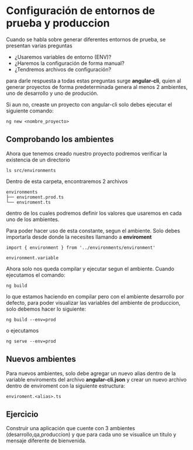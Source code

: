 # Configuración de entornos de prueba y produccion

Cuando se habla sobre generar diferentes entornos de prueba, se presentan varias preguntas
* ¿Usaremos variables de entorno (ENV)?
* ¿Haremos la configuración de forma manual?
* ¿Tendremos archivos de configuración?

para darle respuesta a todas estas preguntas surge **angular-cli**, quien al generar proyectos
de forma predeterminada genera al menos 2 ambientes, uno de desarrollo y uno de produción.

Si aun no, creaste un proyecto con angular-cli solo debes ejecutar el siguiente comando:
```
ng new <nombre_proyecto>
```
## Comprobando los ambientes
Ahora que tenemos creado nuestro proyecto podremos verificar la existencia de un directorio
```
ls src/environments
```
Dentro de esta carpeta, encontraremos 2 archivos
```
environments
├── enviroment.prod.ts
└── enviroment.ts
```
dentro de los cuales podremos definir los valores que usaremos en cada uno de los ambientes.

Para poder hacer uso de esta constante, segun el ambiente. Solo debes importarla desde donde la necesites
llamando a **enviroment**
```
import { environment } from '../environments/environment'

environment.variable
```
Ahora solo nos queda compilar y ejecutar segun el ambiente. Cuando ejecutamos el comando:
```
ng build
```
lo que estamos haciendo en compilar pero con el ambiente desarrollo por defecto, para poder visualizar las variables
del ambiente de produccion, solo debemos hacer lo siguiente:
```
ng build --env=prod
```
o ejecutamos
```
ng serve --env=prod
```
## Nuevos ambientes
Para nuevos ambientes, solo debe agregar un nuevo alias dentro de la variable enviroments del archivo **angular-cli.json**
y crear un nuevo archivo dentro de enviroment con la siguiente estructura:
```
enviroment.<alias>.ts
```

## Ejercicio
Construir una aplicación que cuente con 3 ambientes (desarrollo,qa,produccion) y que para cada uno se visualice un titulo y mensaje diferente de bienvenida.
